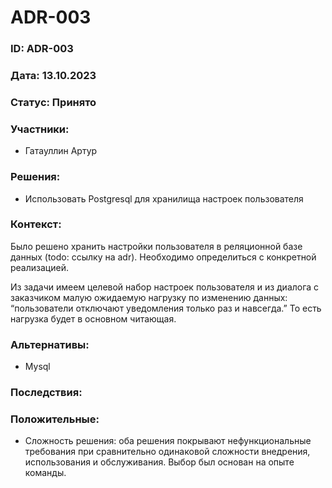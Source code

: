 # ADR-003

### ID: ADR-003

### Дата: 13.10.2023

### Статус: Принято

### Участники:

- Гатауллин Артур

### Решения:

- Использовать Postgresql для хранилища настроек пользователя

### Контекст:

Было решено хранить настройки пользователя в реляционной базе данных (todo: ссылку на adr). Необходимо определиться с конкретной реализацией.

Из задачи имеем целевой набор настроек пользователя и из диалога с заказчиком малую ожидаемую нагрузку по изменению данных: “пользователи отключают уведомления только раз и навсегда.” То есть нагрузка будет в основном читающая.

### Альтернативы:

- Mysql

### Последствия:

### Положительные:

- Сложность решения: оба решения покрывают нефункциональные требования при сравнительно одинаковой сложности внедрения, использования и обслуживания. Выбор был основан на опыте команды.